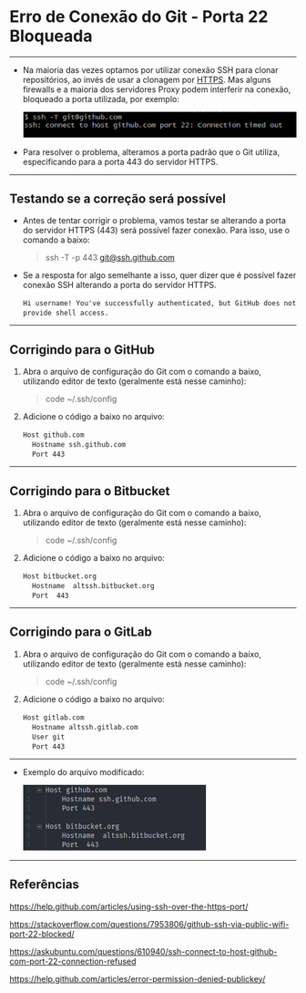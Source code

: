 Erro de Conexão do Git - Porta 22 Bloqueada
===============================================

--------------------

- Na maioria das vezes optamos por utilizar conexão SSH para clonar repositórios, ao invés de usar a clonagem por [HTTPS](https://help.github.com/articles/caching-your-github-password-in-git/). Mas alguns firewalls e a maioria dos servidores Proxy podem interferir na conexão, bloqueado a porta utilizada, por exemplo:

    ![](https://github.com/CristianAmbrosi/tutoriais/blob/master/images/error-port22-git.png)

- Para resolver o problema, alteramos a porta padrão que o Git utiliza, especificando para a porta 443 do servidor HTTPS.

--------------------

## Testando se a correção será possível

- Antes de tentar corrigir o problema, vamos testar se alterando a porta do servidor HTTPS (443) será possível fazer conexão. Para isso, use o comando a baixo:

    > ssh -T -p 443 git@ssh.github.com

- Se a resposta for algo semelhante a isso, quer dizer que é possível fazer conexão SSH alterando a porta do servidor HTTPS.

    `Hi username! You've successfully authenticated, but GitHub does not provide shell access.`

--------------------

## Corrigindo para o GitHub

1. Abra o arquivo de configuração do Git com o comando a baixo, utilizando editor de texto (geralmente está nesse caminho):

    > code ~/.ssh/config

2. Adicione o código a baixo no arquivo:

    `Host github.com`</br>
    &nbsp;&nbsp;&nbsp;&nbsp;`Hostname ssh.github.com`</br>
    &nbsp;&nbsp;&nbsp;&nbsp;`Port 443`

--------------------

## Corrigindo para o Bitbucket

1. Abra o arquivo de configuração do Git com o comando a baixo, utilizando editor de texto (geralmente está nesse caminho):

    > code ~/.ssh/config

2. Adicione o código a baixo no arquivo:

    `Host bitbucket.org`</br>
    &nbsp;&nbsp;&nbsp;&nbsp;`Hostname  altssh.bitbucket.org`</br>
    &nbsp;&nbsp;&nbsp;&nbsp;`Port  443`

--------------------

## Corrigindo para o GitLab

1. Abra o arquivo de configuração do Git com o comando a baixo, utilizando editor de texto (geralmente está nesse caminho):

    > code ~/.ssh/config

2. Adicione o código a baixo no arquivo:

    `Host gitlab.com`</br>
    &nbsp;&nbsp;&nbsp;&nbsp;`Hostname altssh.gitlab.com`</br>
    &nbsp;&nbsp;&nbsp;&nbsp;`User git`</br>
    &nbsp;&nbsp;&nbsp;&nbsp;`Port 443`

--------------------

- Exemplo do arquivo modificado:

    ![](https://github.com/CristianAmbrosi/tutoriais/blob/master/images/correction-port-22-git.png)

--------------------

## Referências

https://help.github.com/articles/using-ssh-over-the-https-port/

https://stackoverflow.com/questions/7953806/github-ssh-via-public-wifi-port-22-blocked/

https://askubuntu.com/questions/610940/ssh-connect-to-host-github-com-port-22-connection-refused

https://help.github.com/articles/error-permission-denied-publickey/
